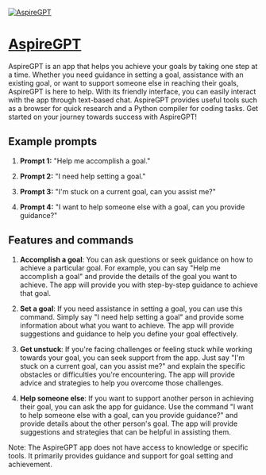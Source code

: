 [![AspireGPT](https://files.oaiusercontent.com/file-yVXJ7c7lG0ccYFR8txcEcyHT?se=2123-10-17T18%3A28%3A11Z&sp=r&sv=2021-08-06&sr=b&rscc=max-age%3D31536000%2C%20immutable&rscd=attachment%3B%20filename%3D7723cffa-163c-4260-8e02-4f3d5b060381.png&sig=a50n%2BStwrw91wBV2cTISrn4xHbGbPAIAhIEsT8r9wXA%3D)](https://chat.openai.com/g/g-qBwNU4oLa-aspiregpt)

# [AspireGPT](https://chat.openai.com/g/g-qBwNU4oLa-aspiregpt)

AspireGPT is an app that helps you achieve your goals by taking one step at a time. Whether you need guidance in setting a goal, assistance with an existing goal, or want to support someone else in reaching their goals, AspireGPT is here to help. With its friendly interface, you can easily interact with the app through text-based chat. AspireGPT provides useful tools such as a browser for quick research and a Python compiler for coding tasks. Get started on your journey towards success with AspireGPT!

## Example prompts

1. **Prompt 1:** "Help me accomplish a goal."

2. **Prompt 2:** "I need help setting a goal."

3. **Prompt 3:** "I'm stuck on a current goal, can you assist me?"

4. **Prompt 4:** "I want to help someone else with a goal, can you provide guidance?"

## Features and commands

1. **Accomplish a goal**: You can ask questions or seek guidance on how to achieve a particular goal. For example, you can say "Help me accomplish a goal" and provide the details of the goal you want to achieve. The app will provide you with step-by-step guidance to achieve that goal.

2. **Set a goal**: If you need assistance in setting a goal, you can use this command. Simply say "I need help setting a goal" and provide some information about what you want to achieve. The app will provide suggestions and guidance to help you define your goal effectively.

3. **Get unstuck**: If you're facing challenges or feeling stuck while working towards your goal, you can seek support from the app. Just say "I'm stuck on a current goal, can you assist me?" and explain the specific obstacles or difficulties you're encountering. The app will provide advice and strategies to help you overcome those challenges.

4. **Help someone else**: If you want to support another person in achieving their goal, you can ask the app for guidance. Use the command "I want to help someone else with a goal, can you provide guidance?" and provide details about the other person's goal. The app will provide suggestions and strategies that can be helpful in assisting them.

Note: The AspireGPT app does not have access to knowledge or specific tools. It primarily provides guidance and support for goal setting and achievement.